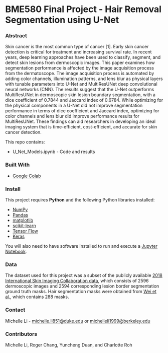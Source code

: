 # BME580 Final Project - Hair Removal Segmentation using U-Net

### Abstract 
Skin cancer is the most common type of cancer [1]. Early skin cancer detection is critical for treatment and increasing survival rate. In recent years, deep learning approaches have been used to classify, segment, and detect skin lesions from dermoscopic images. This paper examines how segmentation performance is affected by the image acquisition process from the dermatoscope. The image acquisition process is automated by adding color channels, illumination patterns, and lens blur as physical layers with tunable parameters into U-Net and MultiResUNet deep convolutional neural networks (CNN). The results suggest that the U-Net outperforms MultiResUNet in dermoscopic skin lesion boundary segmentation, with a dice coefficient of 0.7844 and Jaccard index of 0.6784. While optimizing for the physical components in a U-Net did not improve segmentation  performance in terms of dice coefficient and Jaccard index, optimizing for color channels and lens blur did improve performance results for MultiResUNet. These findings can aid researchers in developing an ideal imaging system that is time-efficient, cost-efficient, and accurate for skin cancer detection.

This repo contains: 

* U_Net_Models.ipynb - Code and results

### Built With

* [Google Colab](https://colab.research.google.com/)

### Install

This project requires **Python** and the following Python libraries installed:

- [NumPy](http://www.numpy.org/)
- [Pandas](http://pandas.pydata.org/)
- [matplotlib](http://matplotlib.org/)
- [scikit-learn](http://scikit-learn.org/stable/)
- [Tensor Flow](https://www.tensorflow.org/)
- [Keras](https://keras.io/)

You will also need to have software installed to run and execute a [Jupyter Notebook](http://jupyter.org/install.html).

### Data

The dataset used for this project was a subset of the publicly available [2018 International Skin Imaging Collaboration data](https://challenge.isic-archive.com/data/#2018), which consists of 2596 dermoscopic images and 2594 corresponding lesion border segmentation ground truth masks. Hair segmentation masks were obtained from [Wei et al.](https://doi.org/10.1016/j.patcog.2021.107994), which contains 288 masks. 

### Contact
Michelle Li - michelle.li851@duke.edu or michelleli1999@berkeley.edu

### Contributors
Michelle Li, Roger Chang, Yuncheng Duan, and Charlotte Roh
